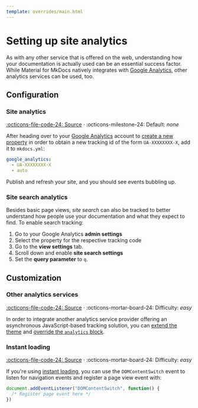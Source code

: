 ```yaml
---
template: overrides/main.html
---
```


# Setting up site analytics

As with any other service that is offered on the web, understanding how your
documentation is actually used can be an essential success factor. While
Material for MkDocs natively integrates with [Google Analytics][1], other 
analytics services can be used, too.

  [1]: https://developers.google.com/analytics

## Configuration

### Site analytics

[:octicons-file-code-24: Source][2] · :octicons-milestone-24: Default: _none_

After heading over to your [Google Analytics][1] account to [create a new
property][3] in order to obtain a new tracking id of the form `UA-XXXXXXXX-X`,
add it to `mkdocs.yml`:

``` yaml
google_analytics:
  - UA-XXXXXXXX-X
  - auto
```

Publish and refresh your site, and you should see events bubbling up.

  [2]: https://github.com/squidfunk/mkdocs-material/blob/master/src/partials/integrations/analytics.html
  [3]: https://support.google.com/analytics/answer/1042508

### Site search analytics

Besides basic page views, _site search_ can also be tracked to better understand
how people use your documentation and what they expect to find. To enable
search tracking:

1. Go to your Google Analytics __admin settings__
2. Select the property for the respective tracking code
3. Go to the __view settings__ tab.
4. Scroll down and enable __site search settings__
5. Set the __query parameter__ to `q`.

## Customization

### Other analytics services

[:octicons-file-code-24: Source][2] · 
:octicons-mortar-board-24: Difficulty: _easy_

In order to integrate another analytics service provider offering an
asynchronous JavaScript-based tracking solution, you can [extend the theme][4]
and [override the `analytics` block][5].

  [4]: ../customization.md#extending-the-theme
  [5]: ../customization.md#overriding-blocks

### Instant loading

[:octicons-file-code-24: Source][2] · 
:octicons-mortar-board-24: Difficulty: _easy_

If you're using [instant loading][6], you can use the `DOMContentSwitch` event
to listen for navigation events and register a page view event with:

``` js
document.addEventListener("DOMContentSwitch", function() {
  /* Register page event here */
})
```

  [6]: setting-up-navigation.md#instant-loading
